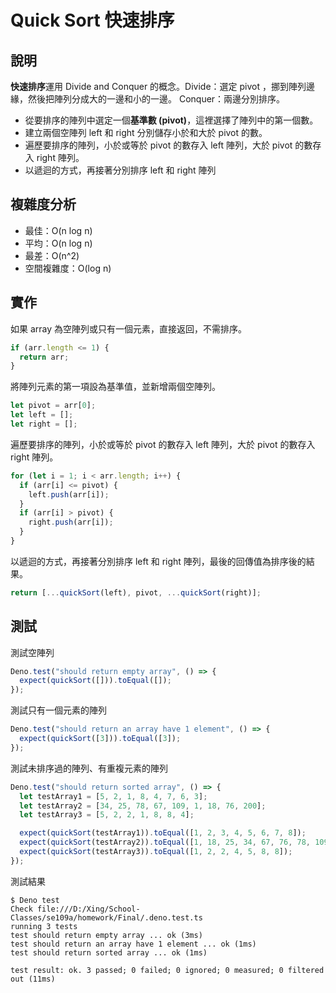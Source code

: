 # Quick Sort 快速排序

## 說明

**快速排序**運用 Divide and Conquer 的概念。Divide：選定 pivot ，挪到陣列邊緣，然後把陣列分成大的一邊和小的一邊。 Conquer：兩邊分別排序。

- 從要排序的陣列中選定一個**基準數 (pivot)**，這裡選擇了陣列中的第一個數。
- 建立兩個空陣列 left 和 right 分別儲存小於和大於 pivot 的數。
- 遍歷要排序的陣列，小於或等於 pivot 的數存入 left 陣列，大於 pivot 的數存入 right 陣列。
- 以遞迴的方式，再接著分別排序 left 和 right 陣列

## 複雜度分析

- 最佳：O(n log n)
- 平均：O(n log n)
- 最差：O(n^2)
- 空間複雜度：O(log n)

## 實作

如果 array 為空陣列或只有一個元素，直接返回，不需排序。

```js
if (arr.length <= 1) {
  return arr;
}
```

將陣列元素的第一項設為基準值，並新增兩個空陣列。

```js
let pivot = arr[0];
let left = [];
let right = [];
```

遍歷要排序的陣列，小於或等於 pivot 的數存入 left 陣列，大於 pivot 的數存入 right 陣列。

```js
for (let i = 1; i < arr.length; i++) {
  if (arr[i] <= pivot) {
    left.push(arr[i]);
  }
  if (arr[i] > pivot) {
    right.push(arr[i]);
  }
}
```

以遞迴的方式，再接著分別排序 left 和 right 陣列，最後的回傳值為排序後的結果。

```js
return [...quickSort(left), pivot, ...quickSort(right)];
```

## 測試

測試空陣列

```js
Deno.test("should return empty array", () => {
  expect(quickSort([])).toEqual([]);
});
```

測試只有一個元素的陣列

```js
Deno.test("should return an array have 1 element", () => {
  expect(quickSort([3])).toEqual([3]);
});
```

測試未排序過的陣列、有重複元素的陣列

```js
Deno.test("should return sorted array", () => {
  let testArray1 = [5, 2, 1, 8, 4, 7, 6, 3];
  let testArray2 = [34, 25, 78, 67, 109, 1, 18, 76, 200];
  let testArray3 = [5, 2, 2, 1, 8, 8, 4];

  expect(quickSort(testArray1)).toEqual([1, 2, 3, 4, 5, 6, 7, 8]);
  expect(quickSort(testArray2)).toEqual([1, 18, 25, 34, 67, 76, 78, 109, 200]);
  expect(quickSort(testArray3)).toEqual([1, 2, 2, 4, 5, 8, 8]);
});
```

測試結果

```
$ Deno test
Check file:///D:/Xing/School-Classes/se109a/homework/Final/.deno.test.ts
running 3 tests
test should return empty array ... ok (3ms)
test should return an array have 1 element ... ok (1ms)
test should return sorted array ... ok (1ms)

test result: ok. 3 passed; 0 failed; 0 ignored; 0 measured; 0 filtered out (11ms)
```
